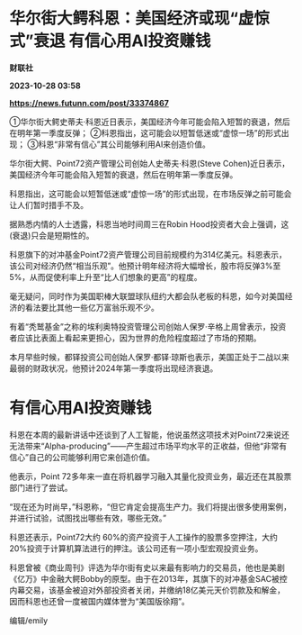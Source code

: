 # 华尔街大鳄科恩：美国经济或现“虚惊式”衰退 有信心用AI投资赚钱
**财联社**

**2023-10-28 03:58**

**https://news.futunn.com/post/33374867**

①华尔街大鳄史蒂夫·科恩近日表示，美国经济今年可能会陷入短暂的衰退，然后在明年第一季度反弹； ②科恩指出，这可能会以短暂低迷或“虚惊一场”的形式出现； ③科恩“非常有信心”其公司能够利用AI来创造价值。

华尔街大鳄、Point72资产管理公司创始人史蒂夫·科恩(Steve Cohen)近日表示，美国经济今年可能会陷入短暂的衰退，然后在明年第一季度反弹。

科恩指出，这可能会以短暂低迷或“虚惊一场”的形式出现，在市场反弹之前可能会让人们暂时措手不及。

据熟悉内情的人士透露，科恩当地时间周三在Robin Hood投资者大会上强调，这(衰退)只会是短期性的。

科恩旗下的对冲基金Point72资产管理公司目前规模约为314亿美元。科恩表示，该公司对经济仍然“相当乐观”。他预计明年经济将大幅增长，股市将反弹3%至5%，从而促使利率上升至“比人们想象的更高”的程度。

毫无疑问，同时作为美国职棒大联盟球队纽约大都会队老板的科恩，如今对美国经济的看法要比其他一些亿万富翁乐观不少。

有着“秃鹫基金”之称的埃利奥特投资管理公司创始人保罗·辛格上周曾表示，投资者应该比表面上看起来更担心，因为世界的危险程度超过了市场的预期。

本月早些时候，都铎投资公司创始人保罗·都铎·琼斯也表示，美国正处于二战以来最弱的财政状况，他预计2024年第一季度将出现经济衰退。

有信心用AI投资赚钱
==========

科恩在本周的最新讲话中还谈到了人工智能，他说虽然这项技术对Point72来说还无法带来“Alpha-producing”——产生超过市场平均水平的正收益，但他“非常有信心”自己的公司能够利用它来创造价值。

他表示，Point 72多年来一直在将机器学习融入其量化投资业务，最近还在其股票部门进行了尝试。

“现在还为时尚早，”科恩称，“但它肯定会提高生产力。我们将提出很多使用案例，并进行试验，试图找出哪些有效，哪些无效。”

科恩还表示，Point72大约 60%的资产投资于人工操作的股票多空押注，大约20%投资于计算机算法进行的押注。该公司还有一项小型宏观投资业务。

科恩曾被《商业周刊》评选为华尔街有史以来最有影响力的交易员，他也是美剧《亿万》中金融大鳄Bobby的原型。由于在2013年，其旗下的对冲基金SAC被控内幕交易，该基金被迫对外部投资者关闭，并缴纳18亿美元天价罚款及和解金，因而科恩也还曾一度被国内媒体誉为“美国版徐翔”。

编辑/emily